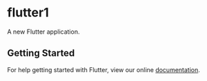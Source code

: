 # flutter1

A new Flutter application.

## Getting Started

For help getting started with Flutter, view our online
[documentation](https://flutter.io/).
